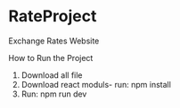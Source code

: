 # RateProject
Exchange Rates Website

How to Run the Project
1. Download all file
2. Download react moduls- run: npm install
3. Run: npm run dev

